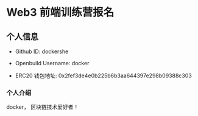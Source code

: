 # Web3 前端训练营报名
## 个人信息

* Github ID: dockershe

* Openbuild Username: docker

* ERC20 钱包地址: 0x2fef3de4e0b225b6b3aa644397e298b09388c303

### 个人介绍
docker， 区块链技术爱好者！
